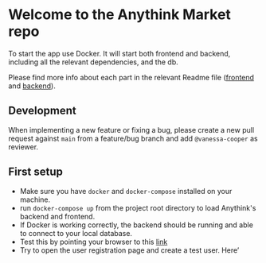# Welcome to the Anythink Market repo

To start the app use Docker. It will start both frontend and backend, including all the relevant dependencies, and the db.

Please find more info about each part in the relevant Readme file ([frontend](frontend/readme.md) and [backend](backend/README.md)).

## Development

When implementing a new feature or fixing a bug, please create a new pull request against `main` from a feature/bug branch and add `@vanessa-cooper` as reviewer.

## First setup

* Make sure you have `docker` and `docker-compose` installed on your machine.
* run `docker-compose up` from the project root directory to load Anythink's backend and frontend.
* If Docker is working correctly, the backend should be running and able to connect to your local database.
* Test this by pointing your browser to this [link](http://localhost:3000/api/ping)
* Try to open the user registration page and create a test user. Here’
